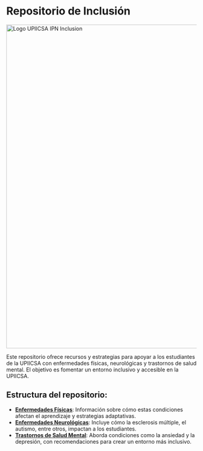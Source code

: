 # Repositorio de Inclusión

<img width="859" alt="Logo UPIICSA IPN Inclusion" src="https://github.com/user-attachments/assets/1efbd3ad-8ad3-43d1-a2be-267342173b94">

Este repositorio ofrece recursos y estrategias para apoyar a los estudiantes de la UPIICSA con enfermedades físicas, neurológicas y trastornos de salud mental. El objetivo es fomentar un entorno inclusivo y accesible en la UPIICSA.

## Estructura del repositorio:
- **[Enfermedades Físicas](./Enfermedades_Físicas/README.md)**: Información sobre cómo estas condiciones afectan el aprendizaje y estrategias adaptativas.
- **[Enfermedades Neurológicas](./Enfermedades_Neurológicas/README.md)**: Incluye cómo la esclerosis múltiple, el autismo, entre otros, impactan a los estudiantes.
- **[Trastornos de Salud Mental](./Trastornos_Salud_Mental/README.md)**: Aborda condiciones como la ansiedad y la depresión, con recomendaciones para crear un entorno más inclusivo.
